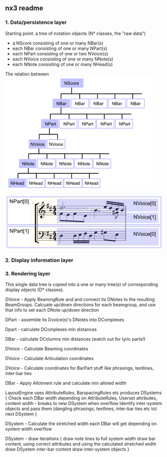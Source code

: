 ## nx3 readme

### 1. Data/persistence layer

Starting point: a tree of notation objects (N* classes, the "raw data")
 * a NScore consisting of one or many NBar(s)
 * each NBar consisting of one or many NPart(s)
 * each NPart consisting of one or two NVoice(s)
 * each NVoice consisting of one or many NNote(s)
 * each NNote consisting of one or many NHead(s)
 
 The relation between 
 ![My image](https://github.com/cambiata/cx/blob/master/src/nx3/img/NHierarchy.png)
	 
	 
 ![My image](https://github.com/cambiata/cx/blob/master/src/nx3/img/RelationNPartNVoice.png)
 
 

### 2. Display information layer


### 3. Rendering layer






This single data tree is copied into a one or many tree(s) of corresponding display objects (D* classes).

DVoice - Apply BeamingRule and and connect its DNotes to the resulting BeamGroups. Calcuate up/down directions for each beamgroup, and use that info to set each DNote up/down direction

DPart - assemble its Dvoice(s)'s DNotes into DComplexes

Dpart - calculate DComplexes min distances

DBar - calculate DColumns min distances (watch out for lyric parts!)

DVoice - Calculate Beaming coordinates

DVoice - Calculate Articulation coordinates

DVoice - Calculate coordinates for BarPart stuff like phrasings, textlines, inter-bar ties

DBar - Apply Allotment rule and calculate min alloted width

LayoutEngine uses AttributeRules, BarspacingRules etc produces DSystems
{
	Check each DBar width depending on AttributeRules, Userset attributes, content width - breaks to new DSystem when overflow
	Identify inter-system objects and pass them (dangling phrasings, textlines, inter-bar ties etc to) next DSystem	
}

DSystem - Calculate the stretched width each DBar will get depending on system width overflow

DSystem - draw iterations
{
	draw note lines to full system width
	draw bar content, using correct attributes and using the calculated stretched width
	draw DSystem inter-bar content
	draw inter-system objects
}



 
